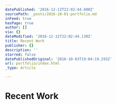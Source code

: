 ```yaml
---
datePublished: '2016-12-12T22:02:44.600Z'
sourcePath: _posts/2016-10-01-portfolio.md
inFeed: true
hasPage: true
author: []
via: {}
dateModified: '2016-12-12T22:02:44.130Z'
title: Recent Work
publisher: {}
description: ''
starred: false
datePublishedOriginal: '2016-10-03T19:04:19.293Z'
url: portfolio/index.html
_type: Article

---
```

# Recent Work